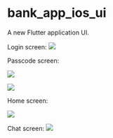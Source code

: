 # bank_app_ios_ui

A new Flutter application UI.

Login screen:
![](login1.png)


Passcode screen:

![](passcode2.png)

![](demo_mode3.png)


Home screen:

![](home_page12.png)


Chat screen:
![](chat_screen4.png)
